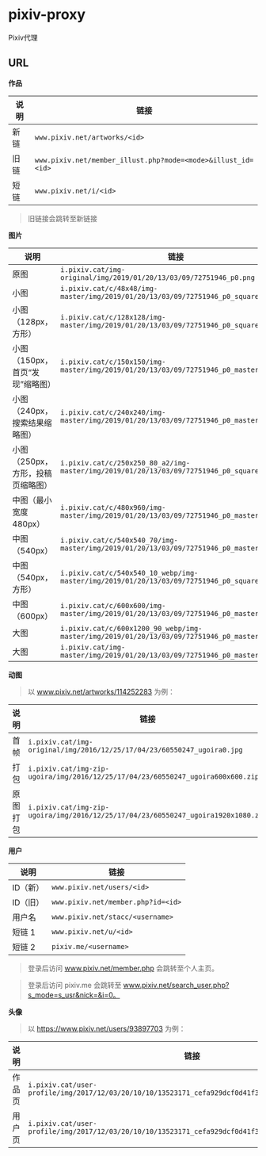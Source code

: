 # pixiv-proxy

Pixiv代理

## URL

****作品****

| 说明 | 链接                                                           |
|----|--------------------------------------------------------------|
| 新链 | `www.pixiv.net/artworks/<id>`                                |
| 旧链 | `www.pixiv.net/member_illust.php?mode=<mode>&illust_id=<id>` |
| 短链 | `www.pixiv.net/i/<id>`                                       |

> 旧链接会跳转至新链接

****图片****

| 说明                  | 链接                                                                                             | 尺寸        |
|---------------------|------------------------------------------------------------------------------------------------|-----------|
| 原图                  | `i.pixiv.cat/img-original/img/2019/01/20/13/03/09/72751946_p0.png`                             | 1030x1278 |
| 小图                  | `i.pixiv.cat/c/48x48/img-master/img/2019/01/20/13/03/09/72751946_p0_square1200.jpg`            | 48x48     |
| 小图（128px，方形）        | `i.pixiv.cat/c/128x128/img-master/img/2019/01/20/13/03/09/72751946_p0_square1200.jpg`          | 128x128   |
| 小图（150px，首页“发现”缩略图） | `i.pixiv.cat/c/150x150/img-master/img/2019/01/20/13/03/09/72751946_p0_master1200.jpg`          | 121x150   |
| 小图（240px，搜索结果缩略图）   | `i.pixiv.cat/c/240x240/img-master/img/2019/01/20/13/03/09/72751946_p0_master1200.jpg`          | 194x240   |
| 小图（250px，方形，投稿页缩略图） | `i.pixiv.cat/c/250x250_80_a2/img-master/img/2019/01/20/13/03/09/72751946_p0_square1200.jpg`    | 250x250   |
| 中图（最小宽度 480px）      | `i.pixiv.cat/c/480x960/img-master/img/2019/01/20/13/03/09/72751946_p0_master1200.jpg`          | 480x595   |
| 中图（540px）           | `i.pixiv.cat/c/540x540_70/img-master/img/2019/01/20/13/03/09/72751946_p0_master1200.jpg`       | 436x540   |
| 中图（540px，方形）        | `i.pixiv.cat/c/540x540_10_webp/img-master/img/2019/01/20/13/03/09/72751946_p0_square1200.jpg`  | 540x540   |
| 中图（600px）           | `i.pixiv.cat/c/600x600/img-master/img/2019/01/20/13/03/09/72751946_p0_master1200.jpg`          | 484x600   |
| 大图                  | `i.pixiv.cat/c/600x1200_90_webp/img-master/img/2019/01/20/13/03/09/72751946_p0_master1200.jpg` | 600x744   |
| 大图                  | `i.pixiv.cat/img-master/img/2019/01/20/13/03/09/72751946_p0_master1200.jpg`                    | 968x1200  |

****动图****

> 以 www.pixiv.net/artworks/114252283 为例：

| 说明   | 链接                                                                                |
|------|-----------------------------------------------------------------------------------|
| 首帧   | `i.pixiv.cat/img-original/img/2016/12/25/17/04/23/60550247_ugoira0.jpg`           |
| 打包   | `i.pixiv.cat/img-zip-ugoira/img/2016/12/25/17/04/23/60550247_ugoira600x600.zip`   |
| 原图打包 | `i.pixiv.cat/img-zip-ugoira/img/2016/12/25/17/04/23/60550247_ugoira1920x1080.zip` |

****用户****

| 说明    | 链接                                 |
|-------|------------------------------------|
| ID（新） | `www.pixiv.net/users/<id>`         |
| ID（旧） | `www.pixiv.net/member.php?id=<id>` |
| 用户名   | `www.pixiv.net/stacc/<username>`   |
| 短链 1  | `www.pixiv.net/u/<id>`             |
| 短链 2  | `pixiv.me/<username>`              |

> 登录后访问 www.pixiv.net/member.php 会跳转至个人主页。

> 登录后访问 pixiv.me 会跳转至 www.pixiv.net/search_user.php?s_mode=s_usr&nick=&i=0。

****头像****

> 以 https://www.pixiv.net/users/93897703 为例：

| 说明  | 链接                                                                                                   | 尺寸      |
|-----|------------------------------------------------------------------------------------------------------|---------|
| 作品页 | `i.pixiv.cat/user-profile/img/2017/12/03/20/10/10/13523171_cefa929dcf0d41f34197016270698883_50.png`  | 50x45   |
| 用户页 | `i.pixiv.cat/user-profile/img/2017/12/03/20/10/10/13523171_cefa929dcf0d41f34197016270698883_170.png` | 170x151 |


